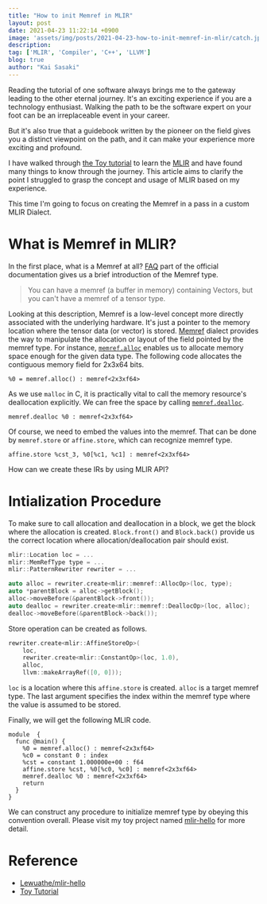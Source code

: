 ```yaml
---
title: "How to init Memref in MLIR"
layout: post
date: 2021-04-23 11:22:14 +0900
image: 'assets/img/posts/2021-04-23-how-to-init-memref-in-mlir/catch.jpg'
description:
tag: ['MLIR', 'Compiler', 'C++', 'LLVM']
blog: true
author: "Kai Sasaki"
---
```


Reading the tutorial of one software always brings me to the gateway leading to the other eternal journey. It's an exciting experience if you are a technology enthusiast. Walking the path to be the software expert on your foot can be an irreplaceable event in your career.

But it's also true that a guidebook written by the pioneer on the field gives you a distinct viewpoint on the path, and it can make your experience more exciting and profound.

I have walked through [the Toy tutorial](https://mlir.llvm.org/docs/Tutorials/) to learn the [MLIR](https://mlir.llvm.org/) and have found many things to know through the journey. This article aims to clarify the point I struggled to grasp the concept and usage of MLIR based on my experience.

This time I'm going to focus on creating the Memref in a pass in a custom MLIR Dialect.

# What is Memref in MLIR?

In the first place, what is a Memref at all? [FAQ](https://mlir.llvm.org/getting_started/Faq/) part of the official documentation gives us a brief introduction of the Memref type.

> You can have a memref (a buffer in memory) containing Vectors, but you can't have a memref of a tensor type.

Looking at this description, Memref is a low-level concept more directly associated with the underlying hardware. It's just a pointer to the memory location where the tensor data (or vector) is stored. [Memref](https://mlir.llvm.org/docs/Dialects/MemRef/) dialect provides the way to manipulate the allocation or layout of the field pointed by the memref type. For instance, [`memref.alloc`](https://mlir.llvm.org/docs/Dialects/MemRef/#memrefalloc-mlirmemrefallocop) enables us to allocate memory space enough for the given data type. The following code allocates the contiguous memory field for 2x3x64 bits.

```mlir
%0 = memref.alloc() : memref<2x3xf64>
```

As we use `malloc` in C, it is practically vital to call the memory resource's deallocation explicitly. We can free the space by calling [`memref.dealloc`](https://mlir.llvm.org/docs/Dialects/MemRef/#memrefdealloc-mlirmemrefdeallocop).

```mlir
memref.dealloc %0 : memref<2x3xf64>
```

Of course, we need to embed the values into the memref. That can be done by `memref.store` or `affine.store`, which can recognize memref type.

```mlir
affine.store %cst_3, %0[%c1, %c1] : memref<2x3xf64>
```

How can we create these IRs by using MLIR API?


# Intialization Procedure

To make sure to call allocation and deallocation in a block, we get the block where the allocation is created. `Block.front()` and `Block.back()` provide us the correct location where allocation/deallocation pair should exist.

```cpp
mlir::Location loc = ...
mlir::MemRefType type = ...
mlir::PatternRewriter rewriter = ...

auto alloc = rewriter.create<mlir::memref::AllocOp>(loc, type);
auto *parentBlock = alloc->getBlock();
alloc->moveBefore(&parentBlock->front());
auto dealloc = rewriter.create<mlir::memref::DeallocOp>(loc, alloc);
dealloc->moveBefore(&parentBlock->back());
```

Store operation can be created as follows.

```cpp
rewriter.create<mlir::AffineStoreOp>(
    loc,
    rewriter.create<mlir::ConstantOp>(loc, 1.0),
    alloc,
    llvm::makeArrayRef([0, 0]));
```

`loc` is a location where this `affine.store` is created. `alloc` is a target memref type. The last argument specifies the index within the memref type where the value is assumed to be stored.

Finally, we will get the following MLIR code.

```mlir
module  {
  func @main() {
    %0 = memref.alloc() : memref<2x3xf64>
    %c0 = constant 0 : index
    %cst = constant 1.000000e+00 : f64
    affine.store %cst, %0[%c0, %c0] : memref<2x3xf64>
    memref.dealloc %0 : memref<2x3xf64>
    return
  }
}
```

We can construct any procedure to initialize memref type by obeying this convention overall. Please visit my toy project named [mlir-hello](https://github.com/Lewuathe/mlir-hello) for more detail.

# Reference

- [Lewuathe/mlir-hello](https://github.com/Lewuathe/mlir-hello)
- [Toy Tutorial](https://mlir.llvm.org/docs/Tutorials/Toy/)